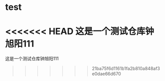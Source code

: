 # test
<<<<<<< HEAD
这是一个测试仓库钟旭阳111
=======
这是一个测试仓库钟旭阳111
>>>>>>> 21ba75f6d1161b1fa2b810a848af3e0dae66d670
